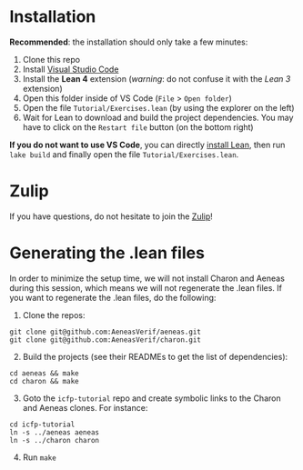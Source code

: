 # Installation

**Recommended**: the installation should only take a few minutes:
1. Clone this repo
2. Install [Visual Studio Code](https://code.visualstudio.com)
3. Install the **Lean 4** extension (*warning*: do not confuse it with the *Lean 3*
   extension)
4. Open this folder inside of VS Code (`File` > `Open folder`)
5. Open the file  `Tutorial/Exercises.lean` (by using the explorer on the left)
6. Wait for Lean to download and build the project dependencies.
   You may have to click on the `Restart file` button (on the bottom right)

**If you do not want to use VS Code**, you can directly [install
Lean](https://lean-lang.org/lean4/doc/setup.html), then run `lake build` and finally open
the file `Tutorial/Exercises.lean`.

# Zulip

If you have questions, do not hesitate to join the [Zulip](https://aeneas-verif.zulipchat.com/)!

# Generating the .lean files

In order to minimize the setup time, we will not install Charon and Aeneas during this
session, which means we will not regenerate the .lean files.
If you want to regenerate the .lean files, do the following:

1. Clone the repos:
```
git clone git@github.com:AeneasVerif/aeneas.git
git clone git@github.com:AeneasVerif/charon.git
```

2. Build the projects (see their READMEs to get the list of dependencies):
```
cd aeneas && make
cd charon && make
```

3. Goto the `icfp-tutorial` repo and create symbolic links to the Charon and Aeneas
clones. For instance:
```
cd icfp-tutorial
ln -s ../aeneas aeneas
ln -s ../charon charon
```

4. Run `make`
